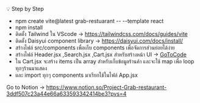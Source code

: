 💡 Step by Step

- npm create vite@latest grab-restuarant -- --template react
- npm install
- ติดตั้ง Tailwind ใน VScode → https://tailwindcss.com/docs/guides/vite
- ติดตั้ง Daisyui component library → https://daisyui.com/docs/install/
- สร้างไฟล์ src/components เพื่อเก็บ components เพื่อจัดการส่วนย่อยได้ง่าย
- สร้างไฟล์ Header.jsx ,Search.jsx ,Cart.jsx สำหรับสร้างหน้า UI → [GoToCode](https://www.notion.so/Project-Grab-restaurant-3ddf507c23a44e66a633593342414be3?pvs=21)
- ใน Cart.jsx จะสร้าง items เป็น array สำหรับเก็บข้อมูลร้านค้า และจะใช้ map เพื่อ loop ทุกๆร้านมาแสดง
- และ import ทุกๆ components มาเรียกใช้ในไฟล์ App.jsx

Go to Notion -> https://www.notion.so/Project-Grab-restaurant-3ddf507c23a44e66a633593342414be3?pvs=4
